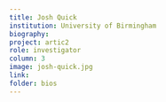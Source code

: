 ```yaml
---
title: Josh Quick
institution: University of Birmingham
biography:
project: artic2
role: investigator
column: 3
image: josh-quick.jpg
link: 
folder: bios
---
```

